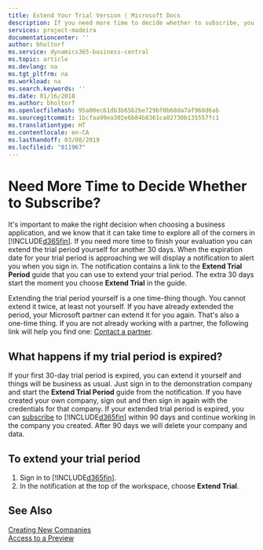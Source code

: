 ```yaml
---
title: Extend Your Trial Version | Microsoft Docs
description: If you need more time to decide whether to subscribe, you can extend your trial version.
services: project-madeira
documentationcenter: ''
author: bholtorf
ms.service: dynamics365-business-central
ms.topic: article
ms.devlang: na
ms.tgt_pltfrm: na
ms.workload: na
ms.search.keywords: ''
ms.date: 01/16/2018
ms.author: bholtorf
ms.openlocfilehash: 95a00ec61db3b65b2be729bf0b68da7af960d6ab
ms.sourcegitcommit: 1bcfaa99ea302e6b84b8361ca02730b135557fc1
ms.translationtype: HT
ms.contentlocale: en-CA
ms.lasthandoff: 03/08/2019
ms.locfileid: "811967"
---
```

# <a name="need-more-time-to-decide-whether-to-subscribe"></a>Need More Time to Decide Whether to Subscribe?
It's important to make the right decision when choosing a business application, and we know that it can take time to explore all of the corners in [!INCLUDE[d365fin](includes/d365fin_md.md)]. If you need more time to finish your evaluation you can extend the trial period yourself for another 30 days. When the expiration date for your trial period is approaching we will display a notification to alert you when you sign in. The notification contains a link to the **Extend Trial Period** guide that you can use to extend your trial period. The extra 30 days start the moment you choose **Extend Trial** in the guide.

Extending the trial period yourself is a one time-thing though. You cannot extend it twice, at least not yourself. If you have already extended the period, your Microsoft partner can extend it for you again. That's also a one-time thing. If you are not already working with a partner, the following link will help you find one: [Contact a partner](https://go.microsoft.com/fwlink/?linkid=2038439).

## <a name="what-happens-if-my-trial-period-is-expired"></a>What happens if my trial period is expired?
If your first 30-day trial period is expired, you can extend it yourself and things will be business as usual. Just sign in to the demonstration company and start the **Extend Trial Period** guide from the notification. If you have created your own company, sign out and then sign in again with the credentials for that company. If your extended trial period is expired, you can [subscribe](https://go.microsoft.com/fwlink/?linkid=828659) to [!INCLUDE[d365fin](includes/d365fin_md.md)] within 90 days and continue working in the company you created. After 90 days we will delete your company and data. 

## <a name="to-extend-your-trial-period"></a>To extend your trial period
1. Sign in to [!INCLUDE[d365fin](includes/d365fin_md.md)].
2. In the notification at the top of the workspace, choose **Extend Trial**.

## <a name="see-also"></a>See Also
[Creating New Companies](about-new-company.md)  
[Access to a Preview](across-preview.md)  
